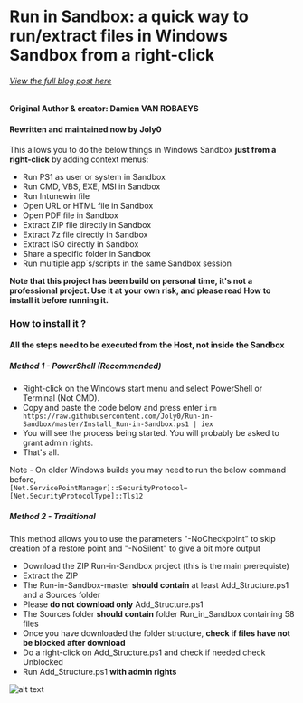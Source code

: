 # Run in Sandbox: a quick way to run/extract files in Windows Sandbox from a right-click
###### *[View the full blog post here](https://www.systanddeploy.com/2023/06/runinsandbox-quick-way-to-runextract.html)*

#### Original Author & creator: Damien VAN ROBAEYS
#### Rewritten and maintained now by Joly0

This allows you to do the below things in Windows Sandbox **just from a right-click** by adding context menus:
- Run PS1 as user or system in Sandbox
- Run CMD, VBS, EXE, MSI in Sandbox
- Run Intunewin file
- Open URL or HTML file in Sandbox
- Open PDF file in Sandbox
- Extract ZIP file directly in Sandbox
- Extract 7z file directly in Sandbox
- Extract ISO directly in Sandbox
- Share a specific folder in Sandbox
- Run multiple app´s/scripts in the same Sandbox session


**Note that this project has been build on personal time, it's not a professional project. Use it at your own risk, and please read How to install it before running it.**

### How to install it ?
#### All the steps need to be executed from the Host, not inside the Sandbox

##### Method 1 - PowerShell (Recommended)
-   Right-click on the Windows start menu and select PowerShell or Terminal (Not CMD).
-   Copy and paste the code below and press enter 
`irm https://raw.githubusercontent.com/Joly0/Run-in-Sandbox/master/Install_Run-in-Sandbox.ps1 | iex`  
-   You will see the process being started. You will probably be asked to grant admin rights.
-   That's all.

Note - On older Windows builds you may need to run the below command before,  
`[Net.ServicePointManager]::SecurityProtocol=[Net.SecurityProtocolType]::Tls12`

##### Method 2 - Traditional
This method allows you to use the parameters "-NoCheckpoint" to skip creation of a restore point and "-NoSilent" to give a bit more output
- Download the ZIP Run-in-Sandbox project (this is the main prerequiste)
- Extract the ZIP
- The Run-in-Sandbox-master **should contain** at least Add_Structure.ps1  and a Sources folder
- Please **do not download only** Add_Structure.ps1
- The Sources folder **should contain** folder Run_in_Sandbox containing 58 files
- Once you have downloaded the folder structure, **check if files have not be blocked after download**
- Do a right-click on Add_Structure.ps1 and check if needed check Unblocked
- Run Add_Structure.ps1 **with admin rights**


![alt text](https://github.com/damienvanrobaeys/Run-in-Sandbox/blob/master/ps1_system.gif)

